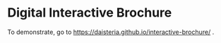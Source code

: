 # Digital Interactive Brochure

To demonstrate, go to https://daisteria.github.io/interactive-brochure/ .
